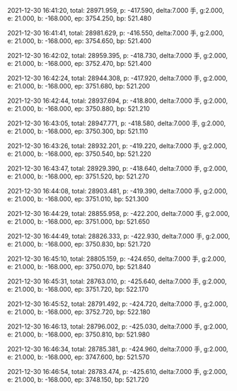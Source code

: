 2021-12-30 16:41:20, total: 28971.959, p: -417.590, delta:7.000 手, g:2.000, e: 21.000, b: -168.000, ep: 3754.250, bp: 521.480

2021-12-30 16:41:41, total: 28981.629, p: -416.550, delta:7.000 手, g:2.000, e: 21.000, b: -168.000, ep: 3754.650, bp: 521.400

2021-12-30 16:42:02, total: 28959.395, p: -418.730, delta:7.000 手, g:2.000, e: 21.000, b: -168.000, ep: 3752.470, bp: 521.400

2021-12-30 16:42:24, total: 28944.308, p: -417.920, delta:7.000 手, g:2.000, e: 21.000, b: -168.000, ep: 3751.680, bp: 521.200

2021-12-30 16:42:44, total: 28937.694, p: -418.800, delta:7.000 手, g:2.000, e: 21.000, b: -168.000, ep: 3750.880, bp: 521.210

2021-12-30 16:43:05, total: 28947.771, p: -418.580, delta:7.000 手, g:2.000, e: 21.000, b: -168.000, ep: 3750.300, bp: 521.110

2021-12-30 16:43:26, total: 28932.201, p: -419.220, delta:7.000 手, g:2.000, e: 21.000, b: -168.000, ep: 3750.540, bp: 521.220

2021-12-30 16:43:47, total: 28929.390, p: -418.640, delta:7.000 手, g:2.000, e: 21.000, b: -168.000, ep: 3751.520, bp: 521.270

2021-12-30 16:44:08, total: 28903.481, p: -419.390, delta:7.000 手, g:2.000, e: 21.000, b: -168.000, ep: 3751.010, bp: 521.300

2021-12-30 16:44:29, total: 28855.958, p: -422.200, delta:7.000 手, g:2.000, e: 21.000, b: -168.000, ep: 3751.000, bp: 521.650

2021-12-30 16:44:49, total: 28826.333, p: -422.930, delta:7.000 手, g:2.000, e: 21.000, b: -168.000, ep: 3750.830, bp: 521.720

2021-12-30 16:45:10, total: 28805.159, p: -424.650, delta:7.000 手, g:2.000, e: 21.000, b: -168.000, ep: 3750.070, bp: 521.840

2021-12-30 16:45:31, total: 28763.010, p: -425.640, delta:7.000 手, g:2.000, e: 21.000, b: -168.000, ep: 3751.720, bp: 522.170

2021-12-30 16:45:52, total: 28791.492, p: -424.720, delta:7.000 手, g:2.000, e: 21.000, b: -168.000, ep: 3752.720, bp: 522.180

2021-12-30 16:46:13, total: 28796.002, p: -425.030, delta:7.000 手, g:2.000, e: 21.000, b: -168.000, ep: 3750.810, bp: 521.980

2021-12-30 16:46:34, total: 28785.381, p: -424.960, delta:7.000 手, g:2.000, e: 21.000, b: -168.000, ep: 3747.600, bp: 521.570

2021-12-30 16:46:54, total: 28783.474, p: -425.610, delta:7.000 手, g:2.000, e: 21.000, b: -168.000, ep: 3748.150, bp: 521.720
